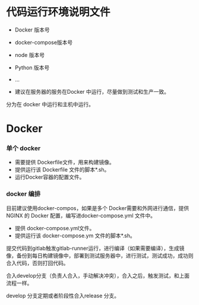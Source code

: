 # 代码运行环境说明文件

* Docker 版本号
* docker-compose版本号
* node 版本号
* Python 版本号

* ...

* 建议在服务器的服务在Docker 中运行，尽量做到测试和生产一致。

分为在 docker 中运行和主机中运行。

# Docker

### 单个 docker

* 需要提供 Dockerfile文件，用来构建镜像。
* 提供运行该 Dockerfile 文件的脚本\*.sh。
* 运行Docker容器的配置文件。

### docker 编排

目前建议使用docker-compos，如果是多个 Docker需要和外网进行通信，提供 NGINX 的 Docker 配置，编写进docker-compose.yml 文件中。

* 提供 docker-compose.yml文件。
* 提供运行该 docker-compose.ym 文件的脚本\*.sh。

提交代码到gitlab触发gitlab-runner运行，进行编译（如果需要编译），生成镜像，备份到每日构建镜像中，部署到测试服务器中，进行测试，测试成功，成功则合入代码，否则打回代码。

合入develop分支（负责人合入，手动解决冲突），合入之后，触发测试，和上面流程一样。

develop 分支定期或者阶段性合入release 分支。

